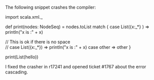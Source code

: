 The following snippet crashes the compiler:

import scala.xml._

def print(nodes: NodeSeq) =     nodes.toList match {
      case List(<t>{x:_*} </t>) => println("x is :" + x)

// This is ok if there is no space     
// case List(<t>{x:_*}</t>) => println("x is :" + x)
      case other => other
    }

print(List(<t>hello</t>))

I fixed the crasher in r17241 and opened ticket #1767 about the error cascading.
